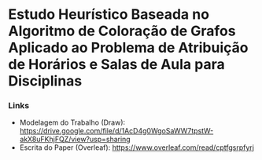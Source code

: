 # Estudo Heurístico Baseada no Algoritmo de Coloração de Grafos Aplicado ao Problema de Atribuição de Horários e Salas de Aula para Disciplinas


### Links

 - Modelagem do Trabalho (Draw): https://drive.google.com/file/d/1AcD4g0WgoSaWW7tpstW-akX8uFKhjFQZ/view?usp=sharing
 - Escrita do Paper (Overleaf): https://www.overleaf.com/read/cptfgsrpfyrj
